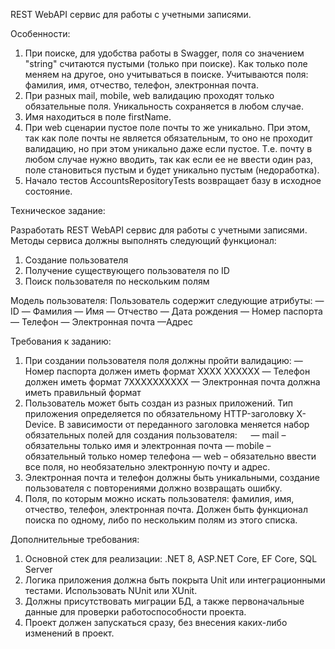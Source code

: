 REST WebAPI сервис для работы с учетными записями.

Особенности:
1.	При поиске, для удобства работы в Swagger, поля со значением "string" считаются пустыми (только при поиске). Как только поле меняем на другое, оно учитываться в поиске. Учитываются поля: фамилия, имя, отчество, телефон, электронная почта.
2.	При разных mail, mobile, web валидацию проходят только обязательные поля. Уникальность сохраняется в любом случае.
3.	Имя находиться в поле firstName.
4.	При web сценарии пустое поле почты то же уникально. При этом, так как поле почты не является обязательным, то оно не проходит валидацию, но при этом уникально даже если пустое. Т.е. почту в любом случае нужно вводить, так как если ее не ввести один раз, поле становиться пустым и будет уникально пустым (недоработка).
5.	Начало тестов AccountsRepositoryTests возвращает базу в исходное состояние.

Техническое задание: 

Разработать REST WebAPI сервис для работы с учетными записями. Методы сервиса должны выполнять следующий функционал:

1.	Создание пользователя
2.	Получение существующего пользователя по ID
3.	Поиск пользователя по нескольким полям

Модель пользователя:
Пользователь содержит следующие атрибуты: 
— ID — Фамилия — Имя — Отчество — Дата рождения — Номер паспорта — Телефон — Электронная почта —Адрес 

Требования к заданию:
1.	При создании пользователя поля должны пройти валидацию: — Номер паспорта должен иметь формат XXXX XXXXXX — Телефон должен иметь формат 7ХХХХХХХХХХ — Электронная почта должна иметь правильный формат
2.	Пользователь может быть создан из разных приложений. Тип приложения определяется по обязательному HTTP-заголовку X-Device. В зависимости от переданного заголовка меняется набор обязательных полей для создания пользователя:   — mail – обязательны только имя и электронная почта — mobile – обязательный только номер телефона — web – обязательно ввести все поля, но необязательно электронную почту и адрес.
3.	Электронная почта и телефон должны быть уникальными, создание пользователя с повторениями должно возвращать ошибку.
4.	Поля, по которым можно искать пользователя: фамилия, имя, отчество, телефон, электронная почта. Должен быть функционал поиска по одному, либо по нескольким полям из этого списка.

Дополнительные требования:
1.	Основной стек для реализации: .NET 8, ASP.NET Core, EF Core, SQL Server
2.	Логика приложения должна быть покрыта Unit или интеграционными тестами. Использовать NUnit или XUnit.
3.	Должны присутствовать миграции БД, а также первоначальные данные для проверки работоспособности проекта.
4.	Проект должен запускаться сразу, без внесения каких-либо изменений в проект.
